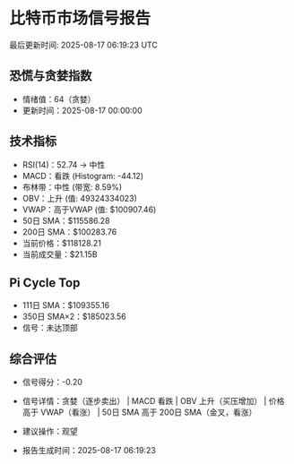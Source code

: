 # 比特币市场信号报告

最后更新时间: 2025-08-17 06:19:23 UTC

## 恐慌与贪婪指数
- 情绪值：64（贪婪）
- 更新时间：2025-08-17 00:00:00

## 技术指标
- RSI(14)：52.74 → 中性
- MACD：看跌 (Histogram: -44.12)
- 布林带：中性 (带宽: 8.59%)
- OBV：上升 (值: 49324334023)
- VWAP：高于VWAP (值: $100907.46)
- 50日 SMA：$115586.28
- 200日 SMA：$100283.76
- 当前价格：$118128.21
- 当前成交量：$21.15B

## Pi Cycle Top
- 111日 SMA：$109355.16
- 350日 SMA×2：$185023.56
- 信号：未达顶部

## 综合评估
- 信号得分：-0.20
- 信号详情：贪婪（逐步卖出） | MACD 看跌 | OBV 上升（买压增加） | 价格高于 VWAP（看涨） | 50日 SMA 高于 200日 SMA（金叉，看涨）
- 建议操作：观望

- 报告生成时间：2025-08-17 06:19:23